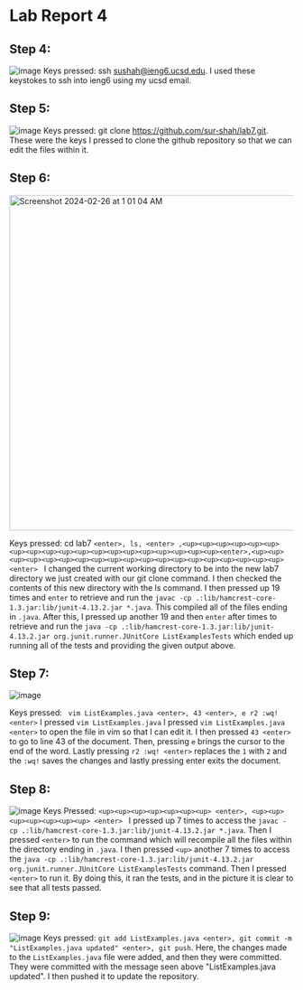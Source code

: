 # Lab Report 4
## Step 4:
![image](https://github.com/sur-shah/cse15l-lab-reports/assets/156368641/6e42d60f-04c4-4fb7-9c3e-2e48b3e60c76)
Keys pressed: ssh sushah@ieng6.ucsd.edu<enter>. I used these keystokes to ssh into ieng6 using my ucsd email.

## Step 5:
![image](https://github.com/sur-shah/cse15l-lab-reports/assets/156368641/05afff3c-d743-40e6-9f72-66d123dedca8)
Keys pressed: git clone https://github.com/sur-shah/lab7.git<enter>. These were the keys I pressed to clone the github repository so that we can edit the files within it.

## Step 6:
<img width="594" alt="Screenshot 2024-02-26 at 1 01 04 AM" src="https://github.com/sur-shah/cse15l-lab-reports/assets/156368641/d6f73072-a355-4b5b-9611-b6c4548fd461">

Keys pressed: cd lab7 ```<enter>, ls, <enter> ,<up><up><up><up><up><up><up><up><up><up><up><up><up><up><up><up><up><up><up><enter>,<up><up><up><up><up><up><up><up><up><up><up><up><up><up><up><up><up><up><up><enter> ``` I changed the current working directory to be into the new lab7 directory we just created with our
git clone command. I then checked the contents of this new directory with the ls command. I then pressed up 19 times and `enter` to retrieve and run the ```javac -cp .:lib/hamcrest-core-1.3.jar:lib/junit-4.13.2.jar *.java```. This compiled all of the files ending in `.java`. After this, I pressed up another 19 and then `enter` after times to retrieve and run the ```java -cp .:lib/hamcrest-core-1.3.jar:lib/junit-4.13.2.jar org.junit.runner.JUnitCore ListExamplesTests``` which ended up running all of the tests and providing the given output above.

## Step 7:
![image](https://github.com/sur-shah/cse15l-lab-reports/assets/156368641/ce17a44e-b0d3-4bd3-b0e5-7c7b8704a5ee)

Keys pressed: ``` vim ListExamples.java <enter>, 43 <enter>, e r2 :wq! <enter>``` I pressed ```vim ListExamples.java``` I pressed `vim ListExamples.java <enter>` to open the file in vim so that I can edit it. I then pressed `43 <enter>` to go to line 43 of the document. Then, pressing `e` brings the cursor to the end of the word. Lastly pressing `r2 :wq! <enter>` replaces the `1` with `2` and the `:wq!` saves the changes and lastly pressing enter exits the document.

## Step 8:
![image](https://github.com/sur-shah/cse15l-lab-reports/assets/156368641/8ccdccef-bbe2-401d-b63b-2b61150a1447)
Keys Pressed: ```<up><up><up><up><up><up><up> <enter>, <up><up><up><up><up><up><up> <enter> ``` I pressed up 7 times to access the ```javac -cp .:lib/hamcrest-core-1.3.jar:lib/junit-4.13.2.jar *.java```. Then I pressed `<enter>` to run the command which will recompile all the files within the directory ending in `.java`. I then pressed `<up>` another 7 times to access the ```java -cp .:lib/hamcrest-core-1.3.jar:lib/junit-4.13.2.jar org.junit.runner.JUnitCore ListExamplesTests``` command. Then I pressed `<enter>` to run it. By doing this, it ran the tests, and in the picture it is clear to see that all tests passed.

## Step 9:
![image](https://github.com/sur-shah/cse15l-lab-reports/assets/156368641/bc1bcb9a-c483-4edc-a9cf-318283106b2a)
Keys pressed: ```git add ListExamples.java <enter>, git commit -m "ListExamples.java updated" <enter>, git push```. Here, the changes made to the `ListExamples.java` file were added, and then they were committed. They were committed with the message seen above "ListExamples.java updated". I then pushed it to update the repository.


